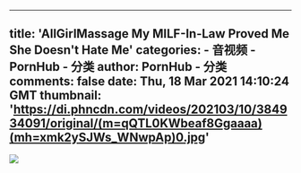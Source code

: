 
---
title: 'AllGirlMassage My MILF-In-Law Proved Me She Doesn't Hate Me'
categories: 
    - 音视频
    - PornHub - 分类
author: PornHub - 分类
comments: false
date: Thu, 18 Mar 2021 14:10:24 GMT
thumbnail: 'https://di.phncdn.com/videos/202103/10/384934091/original/(m=qQTL0KWbeaf8Ggaaaa)(mh=xmk2ySJWs_WNwpAp)0.jpg'
---

<div>   
<img src="https://di.phncdn.com/videos/202103/10/384934091/original/(m=qQTL0KWbeaf8Ggaaaa)(mh=xmk2ySJWs_WNwpAp)0.jpg" referrerpolicy="no-referrer">  
</div>
            